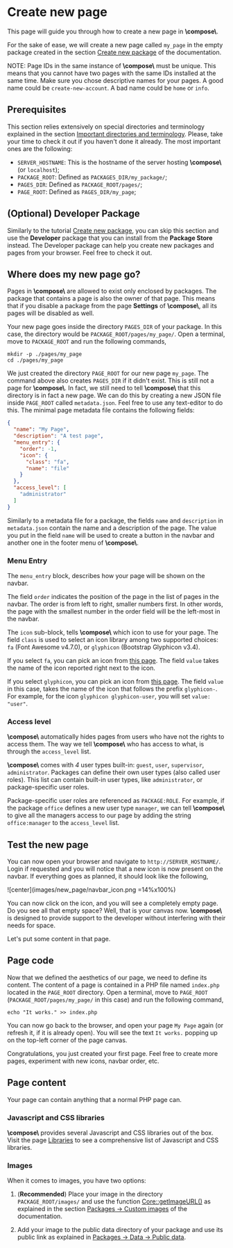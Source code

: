 # Create new page

This page will guide you through how to create a new page in **\\compose\\**.

For the sake of ease, we will create a new page called `my_page` in the empty package
created in the section [Create new package](new-package) of the documentation.

NOTE: Page IDs in the same instance of **\\compose\\** must be unique.
This means that you cannot have two pages with the same IDs installed at the same
time. Make sure you chose descriptive names for your pages. A good name could
be `create-new-account`. A bad name could be `home` or `info`.


## Prerequisites

This section relies extensively on special directories and
terminology explained in the section
[Important directories and terminology](index#important-directories-and-terminology).
Please, take your time to check it out if you haven't done it already.
The most important ones are the following:
- `SERVER_HOSTNAME`: This is the hostname of the server hosting **\\compose\\** (or `localhost`);
- `PACKAGE_ROOT`: Defined as `PACKAGES_DIR/my_package/`;
- `PAGES_DIR`: Defined as `PACKAGE_ROOT/pages/`;
- `PAGE_ROOT`: Defined as `PAGES_DIR/my_page`;


## (Optional) Developer Package

Similarly to the tutorial [Create new package](new-package), you can skip
this section and use the **Developer** package that you can install from
the **Package Store** instead. The Developer package
can help you create new packages and pages from your browser.
Feel free to check it out.


## Where does my new page go?

Pages in **\\compose\\** are allowed to exist only enclosed by packages.
The package that contains a page is also the owner of that page.
This means that if you disable a package from the page **Settings** of
**\\compose\\**, all its pages will be disabled as well.

Your new page goes inside the directory `PAGES_DIR` of your package.
In this case, the directory would be `PACKAGE_ROOT/pages/my_page/`.
Open a terminal, move to `PACKAGE_ROOT` and run the following commands,

```shell
mkdir -p ./pages/my_page
cd ./pages/my_page
```

We just created the directory `PAGE_ROOT` for our new page `my_page`.
The command above also creates `PAGES_DIR` if it didn't exist.
This is still not a page for **\\compose\\**. In fact, we still need to
tell **\\compose\\** that this directory is in fact a new page.
We can do this by creating a new JSON file inside `PAGE_ROOT` called
`metadata.json`. Feel free to use any text-editor to do this. The minimal
page metadata file contains the following fields:

```json
{
  "name": "My Page",
  "description": "A test page",
  "menu_entry": {
    "order": -1,
    "icon": {
      "class": "fa",
      "name": "file"
    }
  },
  "access_level": [
    "administrator"
  ]
}
```

Similarly to a metadata file for a package, the fields `name` and
`description` in `metadata.json` contain the name and a description
of the page. The value you put in the field `name` will be used to
create a button in the navbar and another one in the footer menu of
**\\compose\\**.

### Menu Entry

The `menu_entry` block, describes how your page will be shown on the
navbar.

The field `order` indicates the position of the page in the
list of pages in the navbar. The order is from left to right, smaller
numbers first. In other words, the page with the smallest number in
the order field will be the left-most in the navbar.

The `icon` sub-block, tells **\\compose\\** which icon to use for
your page. The field `class` is used to select an icon library among
two supported choices:
`fa` (Font Awesome v4.7.0), or
`glyphicon` (Bootstrap Glyphicon v3.4).

If you select `fa`, you can pick an icon from
<a href="https://fontawesome.com/v4.7.0/icons/" target="\_blank">this page</a>.
The field `value` takes the name of the icon reported right next to the
icon.

If you select `glyphicon`, you can pick an icon from
<a href="https://getbootstrap.com/docs/3.4/components/#glyphicons" target="\_blank">this page</a>.
The field `value` in this case, takes the name of the icon that follows the
prefix `glyphicon-`. For example, for the icon `glyphicon glyphicon-user`, you will
set `value: "user"`.


### Access level

**\\compose\\** automatically hides pages from users who have not the rights
to access them. The way we tell **\\compose\\** who has access to what, is
through the `access_level` list.

**\\compose\\** comes with *4* user types built-in:
`guest`, `user`, `supervisor`, `administrator`.
Packages can define their own user types (also called user roles).
This list can contain built-in user types, like `administrator`,
or package-specific user roles.

Package-specific user roles are referenced as `PACKAGE:ROLE`.
For example, if the package `office` defines
a new user type `manager`, we can tell **\\compose\\** to give
all the managers access to our page by adding the string
`office:manager` to the `access_level` list.


## Test the new page

You can now open your browser and navigate to `http://SERVER_HOSTNAME/`.
Login if requested and you will notice that a new icon is now
present on the navbar. If everything goes as planned, it should look
like the following,

![center](images/new_page/navbar_icon.png =14%x100%)

You can now click on the icon, and you will see a completely empty
page. Do you see all that empty space? Well, that is your canvas now.
**\\compose\\** is designed to provide support to the developer
without interfering with their needs for space.

Let's put some content in that page.


## Page code

Now that we defined the aesthetics of our page, we need to define its content.
The content of a page is contained in a PHP file named `index.php`
located in the `PAGE_ROOT` directory.
Open a terminal, move to `PAGE_ROOT` (`PACKAGE_ROOT/pages/my_page/` in this case)
and run the following command,

```shell
echo "It works." >> index.php
```

You can now go back to the browser, and open your page `My Page` again
(or refresh it, if it is already open). You will see the text `It works.`
popping up on the top-left corner of the page canvas.

Congratulations, you just created your first page.
Feel free to create more pages, experiment with new icons, navbar order,
etc.


## Page content

Your page can contain anything that a normal PHP page can.


### Javascript and CSS libraries

**\\compose\\** provides several Javascript and CSS libraries
out of the box. Visit the page [Libraries](#libraries) to
see a comprehensive list of Javascript and CSS libraries.


### Images

When it comes to images, you have two options:

1. (**Recommended**) Place your image in the directory `PACKAGE_ROOT/images/`
and use the function [Core::getImageURL()][getImageURL-documentation-link] as
explained in the section [Packages -> Custom images](packages#custom-images)
of the documentation.

2. Add your image to the public data directory of your package and
use its public link as explained in
[Packages -> Data -> Public data](packages#public-data).


<!-- Constants -->

[getImageURL-documentation-link]: classsystem_1_1classes_1_1_core#a4b7bafdf7b847a3a0d6c3976c6680521
